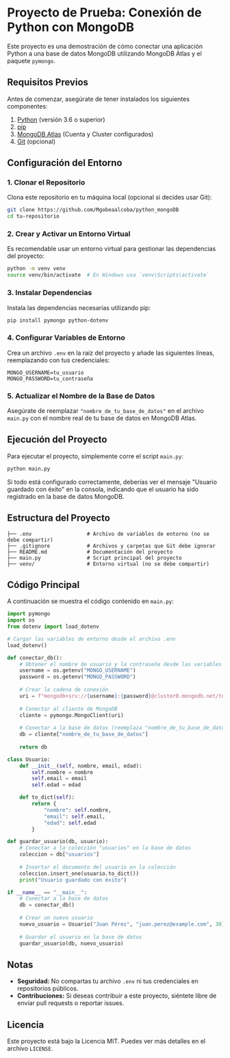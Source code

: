 # Proyecto de Prueba: Conexión de Python con MongoDB

Este proyecto es una demostración de cómo conectar una aplicación Python a una base de datos MongoDB utilizando MongoDB Atlas y el paquete `pymongo`.

## Requisitos Previos

Antes de comenzar, asegúrate de tener instalados los siguientes componentes:

1. [Python](https://www.python.org/downloads/) (versión 3.6 o superior)
2. [pip](https://pip.pypa.io/en/stable/installation/)
3. [MongoDB Atlas](https://www.mongodb.com/cloud/atlas) (Cuenta y Cluster configurados)
4. [Git](https://git-scm.com/book/en/v2/Getting-Started-Installing-Git) (opcional)

## Configuración del Entorno

### 1. Clonar el Repositorio

Clona este repositorio en tu máquina local (opcional si decides usar Git):

```bash
git clone https://github.com/Mgobeaalcoba/python_mongoDB
cd tu-repositorio
```

### 2. Crear y Activar un Entorno Virtual

Es recomendable usar un entorno virtual para gestionar las dependencias del proyecto:

```bash
python -m venv venv
source venv/bin/activate  # En Windows usa `venv\Scripts\activate`
```

### 3. Instalar Dependencias

Instala las dependencias necesarias utilizando pip:

```bash
pip install pymongo python-dotenv
```

### 4. Configurar Variables de Entorno

Crea un archivo `.env` en la raíz del proyecto y añade las siguientes líneas, reemplazando con tus credenciales:

```env
MONGO_USERNAME=tu_usuario
MONGO_PASSWORD=tu_contraseña
```

### 5. Actualizar el Nombre de la Base de Datos

Asegúrate de reemplazar `"nombre_de_tu_base_de_datos"` en el archivo `main.py` con el nombre real de tu base de datos en MongoDB Atlas.

## Ejecución del Proyecto

Para ejecutar el proyecto, simplemente corre el script `main.py`:

```bash
python main.py
```

Si todo está configurado correctamente, deberías ver el mensaje "Usuario guardado con éxito" en la consola, indicando que el usuario ha sido registrado en la base de datos MongoDB.

## Estructura del Proyecto

```
├── .env                  # Archivo de variables de entorno (no se debe compartir)
├── .gitignore            # Archivos y carpetas que Git debe ignorar
├── README.md             # Documentación del proyecto
├── main.py               # Script principal del proyecto
├── venv/                 # Entorno virtual (no se debe compartir)
```

## Código Principal

A continuación se muestra el código contenido en `main.py`:

```python
import pymongo
import os
from dotenv import load_dotenv

# Cargar las variables de entorno desde el archivo .env
load_dotenv()

def conectar_db():
    # Obtener el nombre de usuario y la contraseña desde las variables de entorno
    username = os.getenv("MONGO_USERNAME")
    password = os.getenv("MONGO_PASSWORD")
    
    # Crear la cadena de conexión
    uri = f"mongodb+srv://{username}:{password}@cluster0.mongodb.net/test?retryWrites=true&w=majority"
    
    # Conectar al cliente de MongoDB
    cliente = pymongo.MongoClient(uri)
    
    # Conectar a la base de datos (reemplaza "nombre_de_tu_base_de_datos" con el nombre real de tu base de datos)
    db = cliente["nombre_de_tu_base_de_datos"]
    
    return db

class Usuario:
    def __init__(self, nombre, email, edad):
        self.nombre = nombre
        self.email = email
        self.edad = edad

    def to_dict(self):
        return {
            "nombre": self.nombre,
            "email": self.email,
            "edad": self.edad
        }

def guardar_usuario(db, usuario):
    # Conectar a la colección "usuarios" en la base de datos
    coleccion = db["usuarios"]
    
    # Insertar el documento del usuario en la colección
    coleccion.insert_one(usuario.to_dict())
    print("Usuario guardado con éxito")

if __name__ == "__main__":
    # Conectar a la base de datos
    db = conectar_db()
    
    # Crear un nuevo usuario
    nuevo_usuario = Usuario("Juan Pérez", "juan.perez@example.com", 30)
    
    # Guardar el usuario en la base de datos
    guardar_usuario(db, nuevo_usuario)
```

## Notas

- **Seguridad:** No compartas tu archivo `.env` ni tus credenciales en repositorios públicos.
- **Contribuciones:** Si deseas contribuir a este proyecto, siéntete libre de enviar pull requests o reportar issues.

## Licencia

Este proyecto está bajo la Licencia MIT. Puedes ver más detalles en el archivo `LICENSE`.